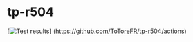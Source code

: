 # tp-r504

[![Test results](https://github.com/ToToreFR/tp-r504/actions/workflows/pytest.yml/badge.svg)] (https://github.com/ToToreFR/tp-r504/actions)
